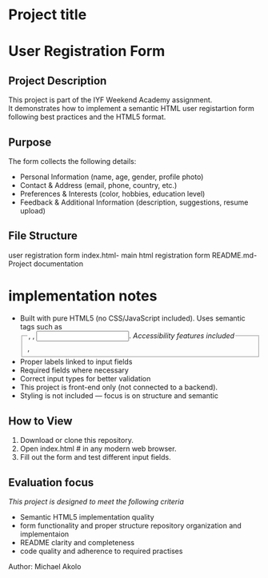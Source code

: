 # Project title
# User Registration Form

##  Project Description
This project is part of the IYF Weekend Academy assignment.  
It demonstrates how to implement a semantic HTML user registartion form following best practices and the HTML5 format.

##  Purpose
The form collects the following details:
- Personal Information (name, age, gender, profile photo)
- Contact & Address (email, phone, country, etc.)
- Preferences & Interests (color, hobbies, education level)
- Feedback & Additional Information (description, suggestions, resume upload)

## File Structure
user registration form
index.html- main html registration form
README.md- Project documentation

# implementation notes
- Built with pure HTML5 (no CSS/JavaScript included).
Uses semantic tags such as <fieldset>, <legend>, <label>, <input>.
  *Accessibility features included*
 - Proper labels linked to input fields
 - Required fields where necessary
- Correct input types for better validation
- This project is front-end only (not connected to a backend).
- Styling is not included — focus is on structure and semantic

##  How to View
1. Download or clone this repository.
2. Open index.html # in any modern web browser.
3. Fill out the form and test different input fields.

## Evaluation focus
*This project is designed to meet the following criteria*
- Semantic HTML5 implementation quality
- form functionality and proper structure repository organization and implementaion 
-  README clarity and completeness 
-  code quality and adherence to required practises

Author: Michael Akolo